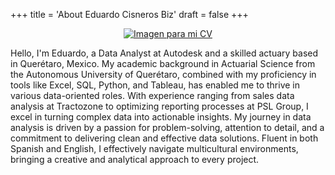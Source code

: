 +++
title = 'About Eduardo Cisneros Biz'
draft = false
+++

<p align="center">
  <a href="static/files/cv.pdf" target="_blank">
    <img src="/images/ResumeImage.png" alt="Imagen para mi CV">
  </a>
</p>

Hello, I'm Eduardo, a Data Analyst at Autodesk and a skilled actuary based in Querétaro, Mexico. My academic background in Actuarial Science from the Autonomous University of Querétaro, combined with my proficiency in tools like Excel, SQL, Python, and Tableau, has enabled me to thrive in various data-oriented roles. With experience ranging from sales data analysis at Tractozone to optimizing reporting processes at PSL Group, I excel in turning complex data into actionable insights. My journey in data analysis is driven by a passion for problem-solving, attention to detail, and a commitment to delivering clean and effective data solutions. Fluent in both Spanish and English, I effectively navigate multicultural environments, bringing a creative and analytical approach to every project.
